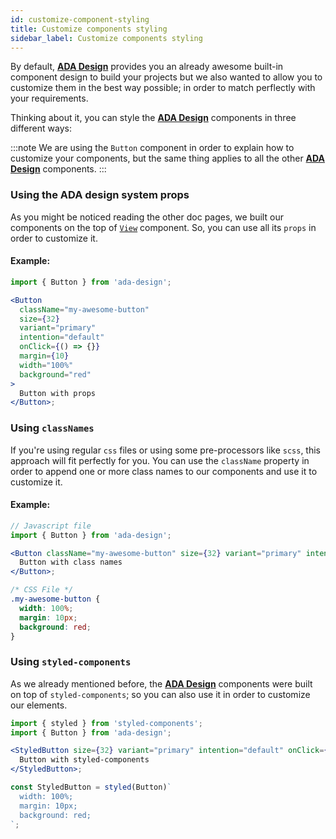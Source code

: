 ```yaml
---
id: customize-component-styling
title: Customize components styling
sidebar_label: Customize components styling
---
```


By default, [**ADA Design**](https://adadesign.io) provides you an already awesome built-in component design to build your projects but we also wanted to allow you to customize them in the best way possible; in order to match perflectly with your requirements.

Thinking about it, you can style the [**ADA Design**](https://adadesign.io) components in three different ways:

:::note
We are using the `Button` component in order to explain how to customize your components, but the same thing applies to all the other [**ADA Design**](https://adadesign.io) components.
:::

### Using the ADA design system props

As you might be noticed reading the other doc pages, we built our components on the top of [`View`](../components/view) component. So, you can use all its `props` in order to customize it.

#### Example:

```jsx
import { Button } from 'ada-design';

<Button
  className="my-awesome-button"
  size={32}
  variant="primary"
  intention="default"
  onClick={() => {}}
  margin={10}
  width="100%"
  background="red"
>
  Button with props
</Button>;
```

### Using `classNames`

If you're using regular `css` files or using some pre-processors like `scss`, this approach will fit perfectly for you. You can use the `className` property in order to append one or more class names to our components and use it to customize it.

#### Example:

```jsx
// Javascript file
import { Button } from 'ada-design';

<Button className="my-awesome-button" size={32} variant="primary" intention="default" onClick={() => {}}>
  Button with class names
</Button>;
```

```css
/* CSS File */
.my-awesome-button {
  width: 100%;
  margin: 10px;
  background: red;
}
```

### Using `styled-components`

As we already mentioned before, the [**ADA Design**](https://adadesign.io) components were built on top of `styled-components`; so you can also use it in order to customize our elements.

```jsx
import { styled } from 'styled-components';
import { Button } from 'ada-design';

<StyledButton size={32} variant="primary" intention="default" onClick={() => {}}>
  Button with styled-components
</StyledButton>;

const StyledButton = styled(Button)`
  width: 100%;
  margin: 10px;
  background: red;
`;
```
